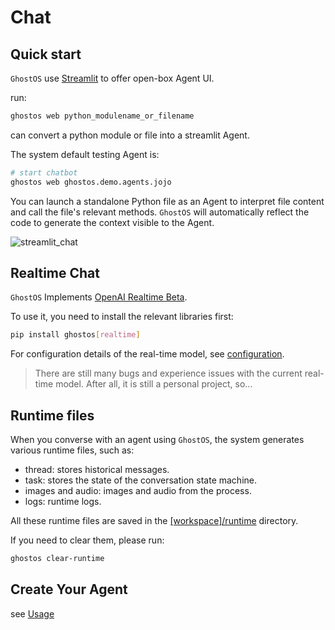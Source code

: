 # Chat

## Quick start

`GhostOS` use [Streamlit](https://streamlit.io/) to offer open-box Agent UI.

run:

```bash
ghostos web python_modulename_or_filename
```

can convert a python module or file into a streamlit Agent.

The system default testing Agent is:

```bash
# start chatbot
ghostos web ghostos.demo.agents.jojo
```

You can launch a standalone Python file as an Agent to interpret file content and call the file's relevant
methods. `GhostOS` will automatically reflect the code to generate the context visible to the Agent.

![streamlit_chat](assets/streamlit_chat.png)

## Realtime Chat

`GhostOS` Implements [OpenAI Realtime Beta](https://platform.openai.com/docs/api-reference/realtime).

To use it, you need to install the relevant libraries first:

```bash
pip install ghostos[realtime]
```

For configuration details of the real-time model, see [configuration](./configuration.md).

> There are still many bugs and experience issues with the current real-time model.
> After all, it is still a personal project, so...

## Runtime files

When you converse with an agent using `GhostOS`, the system generates various runtime files, such as:

* thread: stores historical messages.
* task: stores the state of the conversation state machine.
* images and audio: images and audio from the process.
* logs: runtime logs.

All these runtime files are saved in
the [\[workspace\]/runtime](https://github.com/ghost-in-moss/GhostOS/tree/main/ghostos/app/runtime) directory.

If you need to clear them, please run:

```bash
ghostos clear-runtime
```

## Create Your Agent

see [Usage](/en/usages/moss_agent.md)